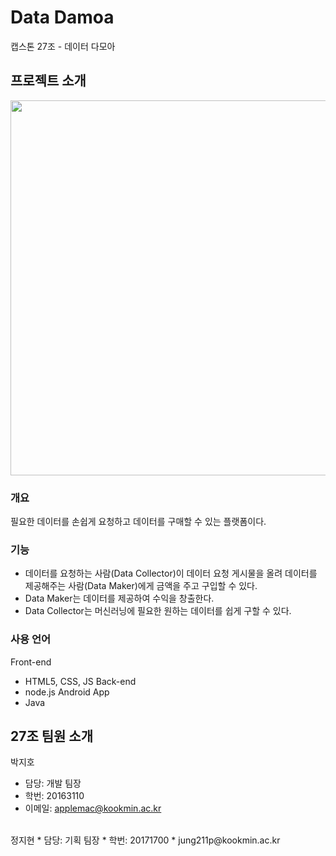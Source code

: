 <!-- Data Damoa -->
# Data Damoa
캡스톤 27조 - 데이터 다모아
## 프로젝트 소개

<img width="600" src="https://user-images.githubusercontent.com/6459539/113539084-e0829300-9617-11eb-8df6-cff2dc69ff7b.png">


### 개요
필요한 데이터를 손쉽게 요청하고 데이터를 구매할 수 있는 플랫폼이다. 

### 기능
* 데이터를 요청하는 사람(Data Collector)이 데이터 요청 게시물을 올려 데이터를 제공해주는 사람(Data Maker)에게 금액을 주고 구입할 수 있다.
* Data Maker는 데이터를 제공하여 수익을 창출한다.
* Data Collector는 머신러닝에 필요한 원하는 데이터를 쉽게 구할 수 있다.

### 사용 언어

Front-end
 * HTML5, CSS, JS
Back-end
 * node.js
Android App
 * Java


## 27조 팀원 소개

박지호
 * 담당: 개발 팀장
 * 학번: 20163110
 * 이메일: applemac@kookmin.ac.kr
<br>
정지현
 * 담당: 기획 팀장
 * 학번: 20171700
 * jung211p@kookmin.ac.kr

